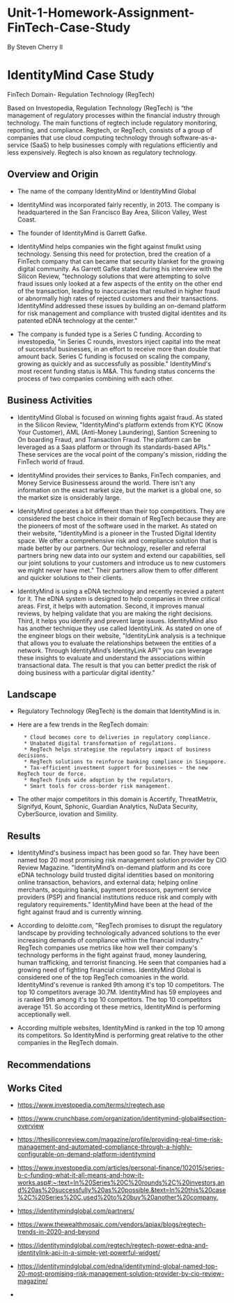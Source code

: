 # Unit-1-Homework-Assignment-FinTech-Case-Study

By Steven Cherry II

# IdentityMind Case Study

FinTech Domain- Regulation Technology (RegTech)

Based on Investopedia, Regulation Technology (RegTech) is “the management of regulatory processes within the financial industry through technology. The main functions of regtech include regulatory monitoring, reporting, and compliance. Regtech, or RegTech, consists of a group of companies that use cloud computing technology through software-as-a-service (SaaS) to help businesses comply with regulations efficiently and less expensively. Regtech is also known as regulatory technology.



## Overview and Origin

* The name of the company IdentityMind or IdentityMind Global

* IdentityMind was incorporated fairly recently, in 2013. The company is headquartered in the San Francisco Bay Area, Silicon Valley, West Coast.

* The founder of IdentityMind is Garrett Gafke.

* IdentityMind helps companies win the fight against fmulkt using technology. Sensing this need for protection, bred the creation of a FinTech company that can became that security blanket for the growing digital community. As Garrett Gafke stated during his interview with the Silicon Review, "technology solutions that were attempting to solve fraud issues only looked at a few aspects of the entity on the other end of the transaction, leading to inaccuracies that resulted in higher fraud or abnormally high rates of rejected customers and their transactions. IdentityMind addressed these issues by building an on-demand platform for risk management and compliance with trusted digital identites and its patented eDNA technology at the center."

* The company is funded type is a Series C funding. According to investopedia, "in Series C rounds, investors inject capital into the meat of successful businesses, in an effort to receive more than double that amount back. Series C funding is focused on scaling the company, growing as quickly and as successfully as possible." IdentityMind's most recent funding status is M&A. This funding status concerns the process of two companies combining with each other.



## Business Activities

* IdentityMind Global is focused on winning fights agaist fraud. As stated in the Silicon Review, "IdentityMind's platform extends from KYC (Know Your Customer), AML (Anti-Money Laundering), Santion Screening to On boarding Fraud, and Transaction Fraud. The platform can be leveraged as a Saas platform or through its standards-based APIs." These services are the vocal point of the company's mission, ridding the FinTech world of fraud.

* IdentityMind provides their services to Banks, FinTech companies, and Money Service Businessess around the world. There isn't any information on the exact market size, but the market is a global one, so the market size is onsiderably large.

* IdenityMind operates a bit different than their top competitiors. They are considered the best choice in their domain of RegTech because they are the pioneers of most of the software used in the market. As stated on their website, "IdentityMind is a pioneer in the Trusted Digital Identity space. We offer a comprehensive risk and compliance solution that is made better by our partners. Our technology, reseller and referral partners bring new data into our system and extend our capabilities, sell our joint solutions to your customers and introduce us to new customers we might never have met." Their partners allow them to offer different and quicker solutions to their clients.

* IdentityMind is using a eDNA technology and recently recevied a patent for it. The eDNA system is designed to help companies in three critical areas. First, it helps with automation. Second, it improves manual reviews, by helping validate that you are making the right decisions. Third, it helps you identify and prevent large issues. IdentityMind also has another technique they use called IdentityLink. As stated on one of the engineer blogs on their website, "IdentityLink analysis is a technique that allows you to evaluate the relationships between the entities of a network. Through IdentityMind’s IdentityLink API™ you can leverage these insights to evaluate and understand the associations within transactional data. The result is that you can better predict the risk of doing business with a particular digital identity."



## Landscape

* Regulatory Technology (RegTech) is the domain that IdentityMind is in.

* Here are a few trends in the RegTech domain:
       
        * Cloud becomes core to deliveries in regulatory compliance.
        * Unabated digital transformation of regulations.
        * RegTech helps strategise the regulatory impact of business decisions.
        * RegTech solutions to reinforce banking compliance in Singapore.
        * Tax-efficient investment support for businesses — the new RegTech tour de force.
        * RegTech finds wide adoption by the regulators.
        * Smart tools for cross-border risk management.

* The other major competitors in this domain is Accertify, ThreatMetrix, Signifyd, Kount, Sphonic, Guardian Analytics, NuData Security, CyberSource, iovation and Simility.



## Results

* IdentityMind's business impact has been good so far. They have been named top 20 most promising risk management solution provider by CIO Review Magazine. "IdentityMind’s on-demand platform and its core eDNA technology build trusted digital identities based on monitoring online transaction, behaviors, and external data; helping online merchants, acquiring banks, payment processors, payment service providers (PSP) and financial institutions reduce risk and comply with regulatory requirements." IdentityMind have been at the head of the fight against fraud and is currently winning. 

* According to deloitte.com, "RegTech promises to disrupt the regulatory landscape by providing technologically advanced solutions to the ever increasing demands of compliance within the financial industry." RegTech companies use metrics like how well their company's technology performs in the fight against fraud, money laundering, human trafficking, and terrorist financing. He seen that companies had a growing need of fighting financial crimes. IdentityMind Global is considered one of the top RegTech comoanies in the world. IdentityMind's revenue is ranked 9th among it's top 10 competitors. The top 10 competitors average 30.7M. IdentityMind has 59 employees and is ranked 9th among it's top 10 competitors. The top 10 competitors average 151. So according ot these metrics, IdentityMind is performing acceptionally well. 

* According multiple websites, IdentityMind is ranked in the top 10 among its competitors. So IdentityMind is performing great relative to the other companies in the RegTech domain. 



## Recommendations

















## Works Cited

* <https://www.investopedia.com/terms/r/regtech.asp>

* <https://www.crunchbase.com/organization/identitymind-global#section-overview>

* <https://thesiliconreview.com/magazine/profile/providing-real-time-risk-management-and-automated-compliance-through-a-highly-configurable-on-demand-platform-identitymind>

* <https://www.investopedia.com/articles/personal-finance/102015/series-b-c-funding-what-it-all-means-and-how-it-works.asp#:~:text=In%20Series%20C%20rounds%2C%20investors,and%20as%20successfully%20as%20possible.&text=In%20this%20case%2C%20Series%20C,used%20to%20buy%20another%20company.>

* <https://identitymindglobal.com/partners/>

* <https://www.thewealthmosaic.com/vendors/apiax/blogs/regtech-trends-in-2020-and-beyond>

* <https://identitymindglobal.com/regtech/regtech-power-edna-and-identitylink-api-in-a-simple-yet-powerful-widget/>

* <https://identitymindglobal.com/edna/identitymind-global-named-top-20-most-promising-risk-management-solution-provider-by-cio-review-magazine/>

* 
